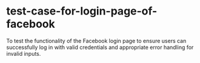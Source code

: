 # test-case-for-login-page-of-facebook
To test the functionality of the Facebook login page to ensure users can successfully log in with valid credentials and appropriate error handling for invalid inputs.
